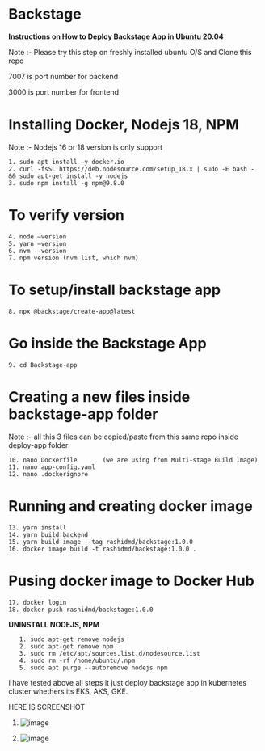 # Backstage

**Instructions on How to Deploy Backstage App in Ubuntu 20.04**

Note :- Please try this step on freshly installed ubuntu O/S and Clone this repo 
        
7007 is port number for backend 

3000 is port number for frontend 

# Installing Docker, Nodejs 18, NPM

Note :- Nodejs 16 or 18 version is only support 
```
1. sudo apt install –y docker.io 
2. curl -fsSL https://deb.nodesource.com/setup_18.x | sudo -E bash - && sudo apt-get install -y nodejs 
3. sudo npm install -g npm@9.8.0 
```
# To verify version
```
4. node –version
5. yarn –version 
6. nvm --version 
7. npm version (nvm list, which nvm) 
```
# To setup/install backstage app 
```
8. npx @backstage/create-app@latest 
```
# Go inside the Backstage App
```
9. cd Backstage-app 
```
# Creating a new files inside backstage-app folder
Note :-  all this 3 files can be copied/paste from this same repo inside deploy-app folder 
```
10. nano Dockerfile       (we are using from Multi-stage Build Image) 
11. nano app-config.yaml 
12. nano .dockerignore 
 ```
# Running and creating docker image
```
13. yarn install 
14. yarn build:backend 
15. yarn build-image --tag rashidmd/backstage:1.0.0 
16. docker image build -t rashidmd/backstage:1.0.0 . 
```
# Pusing docker image to Docker Hub 
```
17. docker login
18. docker push rashidmd/backstage:1.0.0 
```
**UNINSTALL NODEJS, NPM**
```
   1. sudo apt-get remove nodejs 
   2. sudo apt-get remove npm 
   3. sudo rm /etc/apt/sources.list.d/nodesource.list  
   4. sudo rm -rf /home/ubuntu/.npm 
   5. sudo apt purge --autoremove nodejs npm
```

I have tested above all steps it just deploy backstage app in kubernetes cluster whethers its EKS, AKS, GKE.

HERE IS SCREENSHOT
1. ![image](https://github.com/MohdRashid01/Backstage/assets/7812871/fd7c232a-625a-4273-9fa5-2e84128d0da4)


2. ![image](https://github.com/MohdRashid01/Backstage/assets/7812871/9b9397a2-0941-4f8c-8f8c-19a2a18721bb)


